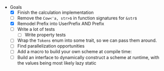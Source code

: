 * Goals
	- [X] Finish the calculation implementation
    - [ ] Remove the `Cow<'a, str>`s in function signatures for `&str`s
    - [x] Remodel Prefix into UserPrefix AND Prefix
	- [ ] Write a lot of tests
        - [ ] Write property tests
    - [ ] Wrap the `Tokens` enum into some trait, so we can pass them around.
	- [ ] Find parallelization opportunities
    - [ ] Add a macro to build your own scheme at compile time:
    - [ ] Build an interface to dynamically construct a scheme at runtime, with
      the values being most likely lazy static
